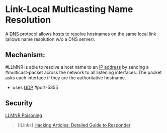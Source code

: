 
# Link-Local Multicasting Name Resolution
A [DNS](DNS.md) protocol allows hosts to resolve hostnames on the same local link (allows name resolution w/o a DNS server).

## Mechanism:
#LLMNR is able to resolve a host name to an [IP address](networking/OSI/IP-addresses.md) by sending a #multicast-packet across the network to all listening interfaces. The packet asks each interface if they are the authoritative hostname.
- uses [UDP](/networking/protocols/UDP.md) #port-5355 

## Security
[LLMNR Poisoning](LLMNR-poisoning.md)

>[!Links]
> [Hacking Articles: Detailed Guide to Responder](https://www.hackingarticles.in/a-detailed-guide-on-responder-llmnr-poisoning/)
